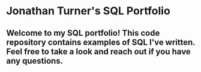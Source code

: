 # Jonathan Turner's SQL Portfolio
## Welcome to my SQL portfolio! This code repository contains examples of SQL I've written. Feel free to take a look and reach out if you have any questions.

